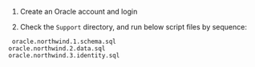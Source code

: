 1. Create an Oracle account and login

2. Check the `Support` directory, and run below script files by sequence:
```
 oracle.northwind.1.schema.sql
oracle.northwind.2.data.sql
oracle.northwind.3.identity.sql
```